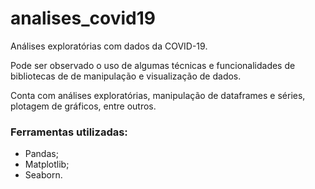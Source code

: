 # analises_covid19

Análises exploratórias com dados da COVID-19.

Pode ser observado o uso de algumas técnicas e funcionalidades de bibliotecas de de manipulação e visualização de dados.

Conta com análises exploratórias, manipulação de dataframes e séries, plotagem de gráficos, entre outros. 

### Ferramentas utilizadas:

- Pandas;
- Matplotlib;
- Seaborn.
